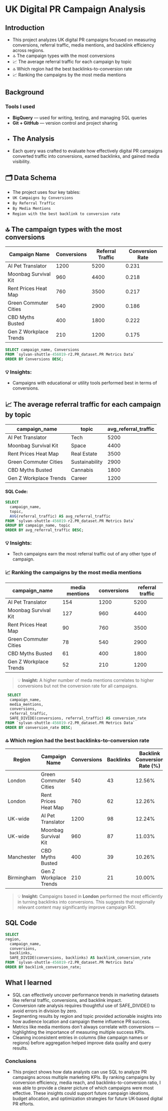 # UK Digital PR Campaign Analysis
## Introduction
- This project analyzes UK digital PR campaigns focused on measuring conversions, referral traffic, media mentions, and backlink efficiency across regions.
- 🔝 The campaign types with the most conversions
- 📈 The average referral traffic for each campaign by topic
- 🔝 Which region had the best backlinks-to-conversion rate
- 📈 Ranking the campaigns by the most media mentions
## Background
### Tools I used
- **BigQuery** — used for writing, testing, and managing SQL queries
- **Git + GitHub** — version control and project sharing
-  ## The Analysis
-  Each query was crafted to evaluate how effectively digital PR campaigns converted traffic into conversions, earned backlinks, and gained media visibility.
## 🗂️ Data Schema
- The project uses four key tables:
- `UK Campaigns by Conversions`
- `By Referral Traffic`
- `By Media Mentions`
- `Region with the best backlink to conversion rate`

## 🔝 The campaign types with the most conversions

| Campaign Name                        | Conversions      | Referral Traffic|Conversion Rate|
|--------------------------------------|------------------|--------------|-------------------|
|AI Pet Translator                     |1200              |  5200        |      0.231        |
|Moonbag Survival Kit                  |960               |  4400        |      0.218        |
|Rent Prices Heat Map                  |760               |  3500        |      0.217        |
|Green Commuter Cities                 |540               |  2900        |      0.186        |
|CBD Myths Busted                      |400               |  1800        |      0.222        |
|Gen Z Workplace Trends                |210               |  1200        |      0.175        |

``` sql
SELECT campaign_name, Conversions
FROM `sylvan-shuttle-456019-r2.PR_dataset.PR Metrics Data`
ORDER BY Conversions DESC;
```
### 💡 Insights:

- Campaigns with educational or utility tools performed best in terms of conversions.

## 📈 The average referral traffic for each campaign by topic

|campaign_name|topic|avg_referral_traffic|
|-----------|--------------|-------------|
|AI Pet Translator|Tech|5200|
|Moonbag Survival Kit|Space|4400|
|Rent Prices Heat Map|Real Estate|3500|
|Green Commuter Cities|Sustainability|2900|
|CBD Myths Busted|Cannabis|1800|
|Gen Z Workplace Trends|Career|1200|

#### SQL Code: 
``` sql
SELECT 
  campaign_name,
  topic,
  AVG(referral_traffic) AS avg_referral_traffic
FROM `sylvan-shuttle-456019-r2.PR_dataset.PR Metrics Data`
GROUP BY campaign_name, topic
ORDER BY avg_referral_traffic DESC;
```

### 💡 Insights:

- Tech campaigns earn the most referral traffic out of any other type of campaign.

### 📈 Ranking the campaigns by the most media mentions

|campaign_name|media mentions|conversions|referral traffic
|----------------|----------------|-------------------------|-------------|
|AI Pet Translator|154|	1200|	5200|0.2307692308|
|Moonbag Survival Kit|127|	960	|4400|	0.2181818182|
|Rent Prices Heat Map|90|760	|3500	|0.2171428571|
|Green Commuter Cities|78|	540|	2900|	0.1862068966|
|CBD Myths Busted|	61|400	|1800	|0.2222222222|
|Gen Z Workplace Trends|	52	|210	|1200	|0.175|

> 💡 **Insight:** A higher number of meda mentions correlates to higher conversions but not the conversion rate for all campaigns.
``` sql
 SELECT 
  campaign_name,
  media_mentions,
  conversions,
  referral_traffic,
  SAFE_DIVIDE(conversions, referral_traffic) AS conversion_rate
FROM `sylvan-shuttle-456019-r2.PR_dataset.PR Metrics Data`
ORDER BY conversion_rate DESC;
```
### 🔝 Which region had the best backlinks-to-conversion rate
| Region     | Campaign Name             | Conversions | Backlinks | Backlink Conversion Rate (%) |
|------------|---------------------------|-------------|-----------|-------------------------------|
| London     | Green Commuter Cities     | 540         | 43        | 12.56%                        |
| London     | Rent Prices Heat Map      | 760         | 62        | 12.26%                        |
| UK-wide    | AI Pet Translator         | 1200        | 98        | 12.24%                        |
| UK-wide    | Moonbag Survival Kit      | 960         | 87        | 11.03%                        |
| Manchester | CBD Myths Busted          | 400         | 39        | 10.26%                        |
| Birmingham | Gen Z Workplace Trends    | 210         | 21        | 10.00%                        |

> 💡 **Insight:** Campaigns based in **London** performed the most efficiently in turning backlinks into conversions. This suggests that regionally relevant content may significantly improve campaign ROI.

## SQL Code
``` sql
SELECT
region, 
  campaign_name,
  conversions,
  backlinks,
  SAFE_DIVIDE(conversions, backlinks) AS backlink_conversion_rate
FROM `sylvan-shuttle-456019-r2.PR_dataset.PR Metrics Data`
ORDER BY backlink_conversion_rate;
```

## What I learned
- SQL can effectively uncover performance trends in marketing datasets like referral traffic, conversions, and backlink impact.
- Conversion rate analysis requires thoughtful use of SAFE_DIVIDE() to avoid errors in division by zero.
- Segmenting results by region and topic provided actionable insights into how audience location and campaign theme influence PR success.
- Metrics like media mentions don't always correlate with conversions — highlighting the importance of measuring multiple success KPIs.
- Cleaning inconsistent entries in columns (like campaign names or regions) before aggregation helped improve data quality and query results.
### Conclusions
- This project shows how data analysts can use SQL to analyze PR campaigns across multiple marketing KPIs. By ranking campaigns by conversion efficiency, media reach, and backlinks-to-conversion ratio, I was able to provide a clearer picture of which campaigns  were most effective. These insights could support future campaign ideations, budget allocation, and optimization strategies for future UK-based digital PR efforts.


